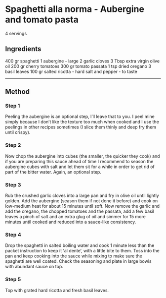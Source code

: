 # Spaghetti alla norma - Aubergine and tomato pasta

4 servings

## Ingredients

400 gr spaghetti
1 aubergine - large
2 garlic cloves
3 Tbsp extra virgin olive oil
200 gr cherry tomatoes
300 gr tomato passata
1 tsp dried oregano
3 basil leaves
100 gr salted ricotta - hard
salt and pepper - to taste

---

## Method

### Step 1

Peeling the aubergine is an optional step, I’ll leave that to you. I peel mine simply because I don’t like the texture too much when cooked and I use the peelings in other recipes sometimes (I slice them thinly and deep fry them until crispy).

### Step 2

Now chop the aubergine into cubes (the smaller, the quicker they cook) and if you are preparing this sauce ahead of time I recommend to season the aubergine cubes with salt and let them sit for a while in order to get rid of part of the bitter water. Again, an optional step.

### Step 3

Rub the crushed garlic cloves into a large pan and fry in olive oil until lightly golden. Add the aubergine (season them if not done it before) and cook on low-medium heat for about 15 minutes until soft. Now remove the garlic and add the oregano, the chopped tomatoes and the passata, add a few basil leaves a pinch of salt and an extra glug of oil and simmer for 15 more minutes until cooked and reduced into a sauce-like consistency.

### Step 4

Drop the spaghetti in salted boiling water and cook 1 minute less than the packet instruction to keep it ‘al dente’, with a little bite to them. Toss into the pan and keep cooking into the sauce while mixing to make sure the spaghetti are well coated. Check the seasoning and plate in large bowls with abundant sauce on top.

### Step 5

Top with grated hard ricotta and fresh basil leaves.
